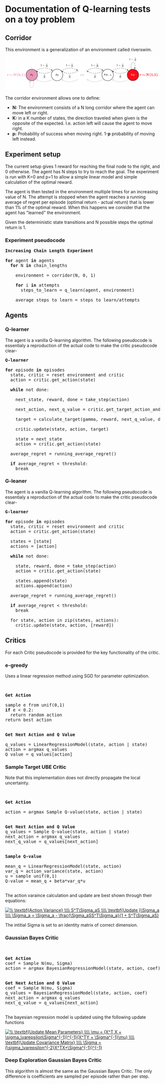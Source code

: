 # Documentation of Q-learning tests on a toy problem

## Corridor

This environment is a generalization of an environment called riverswim.

![Chain Env](./images/chain.png)

The corridor environment allows one to define:

* **N:** The environment consists of a N long corridor where the agent can move
  left or right.
* **K:** in a K number of states, the direction traveled when given is the
  opposite of the expected. I.e. action left will cause the agent to move right.
* **p:** Probability of success when moving right. 1-**p** probability of moving left
  instead.
        

## Experiment setup

The current setup gives 1 reward for reaching the final node to the right, and 0 otherwise. The agent has N steps to try to reach the goal. The experiment is run with K=0 and p=1 to allow a simple linear model and simple calculation of the optimal reward.

The agent is then tested in the environment multiple times for an increasing value of N. The attempt is stopped when the agent reaches a running average of regret per episode (optimal return - actual return) that is lower than 1% of the optimal reward. When this happens we consider that the agent has "learned" the environment.

Given the deterministic state transitions and N possible steps the optimal return is 1.


### Experiment pseudocode

<pre>
<b>Increasing Chain Length Experiment</b>

<b>for</b> agent <b>in</b> agents
  <b>for</b> N <b>in</b> chain_lengths

    environment = corridor(N, 0, 1)

    <b>for</b> i <b>in</b> attempts
      steps_to_learn = q_learn(agent, environment)
    
    average_steps_to_learn = steps_to_learn/attempts
</pre>

## Agents

### Q-learner

The agent is a vanilla Q-learning algorithm. The following pseudocode is essentialy a reproduction of the actual code to make the critic pseudocode clear-

<pre>
<b>Q-learner</b>

<b>for</b> episode <b>in</b> episodes
  state, critic = reset environment and critic
  action = critic.get_action(state)

  <b>while</b> not done:

    next_state, reward, done = take_step(action)

    next_action, next_q_value = critic.get_target_action_and_q_value(next_state)

    target = calculate_target(gamma, reward, next_q_value, done)

    critic.update(state, action, target)

    state = next_state
    action = critic.get_action(state)

  average_regret = running_average_regret()

  <b>if</b> average_regret < threshold:
    break
</pre>

### G-leaner

The agent is a vanilla Q-learning algorithm. The following pseudocode is essentialy a reproduction of the actual code to make the critic pseudocode clear-

<pre>
<b>G-learner</b>

<b>for</b> episode <b>in</b> episodes
  state, critic = reset environment and critic
  action = critic.get_action(state)

  states = [state]
  actions = [action]

  <b>while</b> not done:

    state, reward, done = take_step(action)
    action = critic.get_action(state)

    states.append(state)
    actions.append(action)

  average_regret = running_average_regret()

  <b>if</b> average_regret < threshold:
    break

  for state, action in zip(states, actions):
    critic.update(state, action, [reward])
</pre>


## Critics

For each Critic pseudocode is provided for the key functionality of the critic.

### e-greedy

Uses a linear regression method using SGD for parameter optimization.

<pre>


<b>Get Action</b>

sample e from unif(0,1)
<b>if</b> e < 0.2:
  return random action
return best action


<b>Get Next Action and Q Value</b>

q_values = LinearRegressionModel(state, action | state) 
action = argmax q_values
Q_value = q_values[action]
</pre>

### Sample Target UBE Critic

Note that this implementation does not directly propagate the local uncertainty.


<pre>


<b>Get Action</b>

action = argmax Sample Q-value(state, action | state)


<b>Get Next Action and Q Value</b>
q_values = Sample Q-value(state, action | state)
next_action = argmax q_values
next_q_value = q_values[next_action]


<b>Sample Q-value</b>

mean_q = LinearRegressionModel(state, action)
var_q = action_variance(state, action)
u = sample unif(0,1)
Q-value = mean_q + beta*var_q*u

</pre>

The action varaince calculation and update are best shown through their equations:

<!-- $
\\
\textbf{Action Variance}
\\\\
S^T\Sigma_aS
\\\\
\textbf{Update }\Sigma_a
\\\\
\Sigma_a = \Sigma_a - \frac{\Sigma_aSS^T\Sigma_a}{1 + S^T\Sigma_aS}
$ -->

<a href="https://www.codecogs.com/eqnedit.php?latex=\\&space;\textbf{Action&space;Variance}&space;\\\\&space;S^T\Sigma_aS&space;\\\\&space;\textbf{Update&space;}\Sigma_a&space;\\\\&space;\Sigma_a&space;=&space;\Sigma_a&space;-&space;\frac{\Sigma_aSS^T\Sigma_a}{1&space;&plus;&space;S^T\Sigma_aS}" target="_blank"><img src="https://latex.codecogs.com/gif.latex?\\&space;\textbf{Action&space;Variance}&space;\\\\&space;S^T\Sigma_aS&space;\\\\&space;\textbf{Update&space;}\Sigma_a&space;\\\\&space;\Sigma_a&space;=&space;\Sigma_a&space;-&space;\frac{\Sigma_aSS^T\Sigma_a}{1&space;&plus;&space;S^T\Sigma_aS}" title="\\ \textbf{Action Variance} \\\\ S^T\Sigma_aS \\\\ \textbf{Update }\Sigma_a \\\\ \Sigma_a = \Sigma_a - \frac{\Sigma_aSS^T\Sigma_a}{1 + S^T\Sigma_aS}" /></a>

The intitial Sigma is set to an identity matrix of correct dimension.

### Gaussian Bayes Critic


<pre>


<b>Get Action</b>
coef = Sample N(mu, Sigma)
action = argmax BayesianRegressionModel(state, action, coef)


<b>Get Next Action and Q Value</b>
coef = Sample N(mu, Sigma)
q_values = BayesianRegressionModel(state, action, coef)
next_action = argmax q_values
next_q_value = q_values[next_action]

</pre>

The bayesian regression model is updated using the following update functions

<!-- 
$
\\
\textbf{Update Mean Parameters}
\\\\
\mu = (X^T X + \sigma_\varepsilon\Sigma^{-1})^{-1}(X^TY + \Sigma^{-1}\mu)
\\\\
\textbf{Update Covariance Matrix}
\\\\
\Sigma = (\sigma_\varepsilon^{-2}X^TX+\Sigma^{-1})^{-1}
$ -->

<a href="https://www.codecogs.com/eqnedit.php?latex=\\&space;\textbf{Update&space;Mean&space;Parameters}&space;\\\\&space;\mu&space;=&space;(X^T&space;X&space;&plus;&space;\sigma_\varepsilon\Sigma^{-1})^{-1}(X^TY&space;&plus;&space;\Sigma^{-1}\mu)&space;\\\\&space;\textbf{Update&space;Covariance&space;Matrix}&space;\\\\&space;\Sigma&space;=&space;(\sigma_\varepsilon^{-2}X^TX&plus;\Sigma^{-1})^{-1}" target="_blank"><img src="https://latex.codecogs.com/gif.latex?\\&space;\textbf{Update&space;Mean&space;Parameters}&space;\\\\&space;\mu&space;=&space;(X^T&space;X&space;&plus;&space;\sigma_\varepsilon\Sigma^{-1})^{-1}(X^TY&space;&plus;&space;\Sigma^{-1}\mu)&space;\\\\&space;\textbf{Update&space;Covariance&space;Matrix}&space;\\\\&space;\Sigma&space;=&space;(\sigma_\varepsilon^{-2}X^TX&plus;\Sigma^{-1})^{-1}" title="\\ \textbf{Update Mean Parameters} \\\\ \mu = (X^T X + \sigma_\varepsilon\Sigma^{-1})^{-1}(X^TY + \Sigma^{-1}\mu) \\\\ \textbf{Update Covariance Matrix} \\\\ \Sigma = (\sigma_\varepsilon^{-2}X^TX+\Sigma^{-1})^{-1}" /></a>

### Deep Exploration Gaussian Bayes Critic

This algorithm is almost the same as the Gaussian Bayes Critic. The only difference is coefficients are sampled per episode rather than per step.
